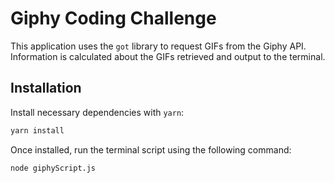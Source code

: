 # Giphy Coding Challenge

This application uses the `got` library to request GIFs from the Giphy API. Information is calculated about the GIFs retrieved and output to the terminal.

## Installation

Install necessary dependencies with `yarn`:

```sh
yarn install
```

Once installed, run the terminal script using the following command:

```sh
node giphyScript.js
```

